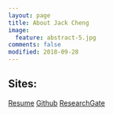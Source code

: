 ```yaml
---
layout: page
title: About Jack Cheng
image:
  feature: abstract-5.jpg
comments: false
modified: 2018-09-28
---
```


## Sites:

<div markdown="0"><a href="{{ site.url }}/resume/cv.html" class="btn btn-info">Resume</a> <a href="https://github.com/smallGum" class="btn btn-success">Github</a> <a href="https://www.researchgate.net/profile/Jiezhu_Cheng" class="btn btn-warning">ResearchGate</a></div>